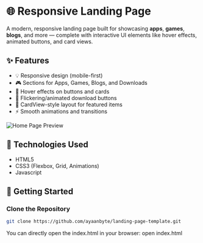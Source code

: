 # 🌐 Responsive Landing Page

A modern, responsive landing page built for showcasing **apps**, **games**, **blogs**, and more — 
complete with interactive UI elements like hover effects, animated buttons, and card views.

## ✨ Features

- 💡 Responsive design (mobile-first)
- 🎮 Sections for Apps, Games, Blogs, and Downloads
- 🎯 Hover effects on buttons and cards
- 💾 Flickering/animated download buttons
- 🧱 CardView-style layout for featured items
- ⚡ Smooth animations and transitions

![Home Page Preview](/img/screenshots/home.png)


## 🔧 Technologies Used

- HTML5
- CSS3 (Flexbox, Grid, Animations)
- Javascript

## 🚀 Getting Started

### Clone the Repository

```bash
git clone https://github.com/ayaanbyte/landing-page-template.git
```

You can directly open the index.html in your browser:
open index.html
